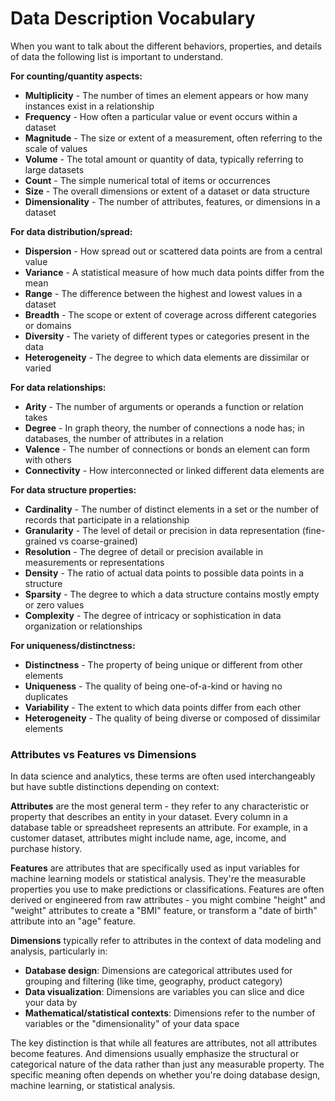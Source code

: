 # Data Description Vocabulary
When you want to talk about the different behaviors, properties, and details of data the following list is important to understand.

**For counting/quantity aspects:**
- **Multiplicity** - The number of times an element appears or how many instances exist in a relationship
- **Frequency** - How often a particular value or event occurs within a dataset
- **Magnitude** - The size or extent of a measurement, often referring to the scale of values
- **Volume** - The total amount or quantity of data, typically referring to large datasets
- **Count** - The simple numerical total of items or occurrences
- **Size** - The overall dimensions or extent of a dataset or data structure
- **Dimensionality** - The number of attributes, features, or dimensions in a dataset

**For data distribution/spread:**
- **Dispersion** - How spread out or scattered data points are from a central value
- **Variance** - A statistical measure of how much data points differ from the mean
- **Range** - The difference between the highest and lowest values in a dataset
- **Breadth** - The scope or extent of coverage across different categories or domains
- **Diversity** - The variety of different types or categories present in the data
- **Heterogeneity** - The degree to which data elements are dissimilar or varied

**For data relationships:**
- **Arity** - The number of arguments or operands a function or relation takes
- **Degree** - In graph theory, the number of connections a node has; in databases, the number of attributes in a relation
- **Valence** - The number of connections or bonds an element can form with others
- **Connectivity** - How interconnected or linked different data elements are

**For data structure properties:**
- **Cardinality** - The number of distinct elements in a set or the number of records that participate in a relationship
- **Granularity** - The level of detail or precision in data representation (fine-grained vs coarse-grained)
- **Resolution** - The degree of detail or precision available in measurements or representations
- **Density** - The ratio of actual data points to possible data points in a structure
- **Sparsity** - The degree to which a data structure contains mostly empty or zero values
- **Complexity** - The degree of intricacy or sophistication in data organization or relationships

**For uniqueness/distinctness:**
- **Distinctness** - The property of being unique or different from other elements
- **Uniqueness** - The quality of being one-of-a-kind or having no duplicates
- **Variability** - The extent to which data points differ from each other
- **Heterogeneity** - The quality of being diverse or composed of dissimilar elements

### Attributes vs Features vs Dimensions
In data science and analytics, these terms are often used interchangeably but have subtle distinctions depending on context:

**Attributes** are the most general term - they refer to any characteristic or property that describes an entity in your dataset. Every column in a database table or spreadsheet represents an attribute. For example, in a customer dataset, attributes might include name, age, income, and purchase history.

**Features** are attributes that are specifically used as input variables for machine learning models or statistical analysis. They're the measurable properties you use to make predictions or classifications. Features are often derived or engineered from raw attributes - you might combine "height" and "weight" attributes to create a "BMI" feature, or transform a "date of birth" attribute into an "age" feature.

**Dimensions** typically refer to attributes in the context of data modeling and analysis, particularly in:
- **Database design**: Dimensions are categorical attributes used for grouping and filtering (like time, geography, product category)
- **Data visualization**: Dimensions are variables you can slice and dice your data by
- **Mathematical/statistical contexts**: Dimensions refer to the number of variables or the "dimensionality" of your data space

The key distinction is that while all features are attributes, not all attributes become features. And dimensions usually emphasize the structural or categorical nature of the data rather than just any measurable property. The specific meaning often depends on whether you're doing database design, machine learning, or statistical analysis.
